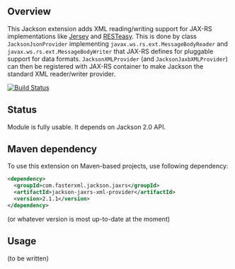 ## Overview

This Jackson extension adds XML reading/writing support for JAX-RS implementations like [Jersey](http://jersey.java.net/) and [RESTeasy](http://www.jboss.org/resteasy).
This is done by class `JacksonJsonProvider` implementing `javax.ws.rs.ext.MessageBodyReader` and `javax.ws.rs.ext.MessageBodyWriter` that JAX-RS defines for pluggable support for data formats. 
`JacksonXMLProvider` (and `JacksonJaxbXMLProvider`) can then be registered with JAX-RS container to make Jackson the standard XML reader/writer provider.

[![Build Status](https://fasterxml.ci.cloudbees.com/job/jackson-jaxrs-xml-provider-master/badge/icon)](https://fasterxml.ci.cloudbees.com/job/jackson-jaxrs-xml-provider-master/)

## Status

Module is fully usable. It depends on Jackson 2.0 API.

## Maven dependency

To use this extension on Maven-based projects, use following dependency:

```xml
<dependency>
  <groupId>com.fasterxml.jackson.jaxrs</groupId>
  <artifactId>jackson-jaxrs-xml-provider</artifactId>
  <version>2.1.1</version>
</dependency>
```

(or whatever version is most up-to-date at the moment)

## Usage

(to be written)
